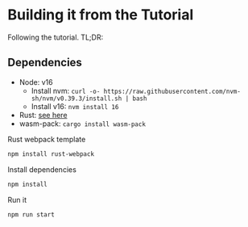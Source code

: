 # Building it from the Tutorial

Following the tutorial. TL;DR:

## Dependencies

- Node: v16
  - Install nvm: `curl -o- https://raw.githubusercontent.com/nvm-sh/nvm/v0.39.3/install.sh | bash`
  - Install v16: `nvm install 16`
- Rust: [see here](https://www.rust-lang.org/tools/install)
- wasm-pack: `cargo install wasm-pack`

Rust webpack template
```bash
npm install rust-webpack
```

Install dependencies
```bash
npm install
```

Run it
```bash
npm run start
```
